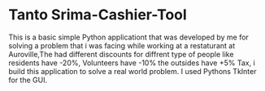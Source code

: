 # Tanto Srima-Cashier-Tool

 This is a basic simple Python applicationt that was developed by me for solving a problem that i was facing while working at a restaturant at Auroville,The had different discounts for diffrent type of people like residents have -20%, Volunteers have -10% the outsides have +5% Tax, i build this application to solve a real world problem.
 I used Pythons TkInter for the GUI.
